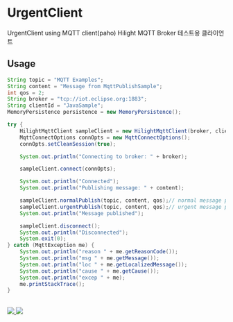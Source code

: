 # UrgentClient
UrgentClient using MQTT client(paho)
Hilight MQTT Broker 테스트용 클라이언트

## Usage

```java
String topic = "MQTT Examples";
String content = "Message from MqttPublishSample";
int qos = 2;
String broker = "tcp://iot.eclipse.org:1883";
String clientId = "JavaSample";
MemoryPersistence persistence = new MemoryPersistence();

try {
	HilightMqttClient sampleClient = new HilightMqttClient(broker, clientId, persistence);
	MqttConnectOptions connOpts = new MqttConnectOptions();
	connOpts.setCleanSession(true);

	System.out.println("Connecting to broker: " + broker);

	sampleClient.connect(connOpts);

	System.out.println("Connected");
	System.out.println("Publishing message: " + content);

	sampleClient.normalPublish(topic, content, qos);// normal message publish
	sampleClient.urgentPublish(topic, content, qos);// urgent message publish
	System.out.println("Message published");

	sampleClient.disconnect();
	System.out.println("Disconnected");
	System.exit(0);
} catch (MqttException me) {
	System.out.println("reason " + me.getReasonCode());
	System.out.println("msg " + me.getMessage());
	System.out.println("loc " + me.getLocalizedMessage());
	System.out.println("cause " + me.getCause());
	System.out.println("excep " + me);
	me.printStackTrace();
}
```


</br> 
<a href="mailto:dydtjr1994@gmail.com" target="_blank">
  <img src="https://img.shields.io/badge/E--mail-Yongseok%20choi-yellow.svg">
</a>
<a href="https://blog.naver.com/cys_star" target="_blank">
  <img src="https://img.shields.io/badge/Blog-cys__star%27s%20Blog-blue.svg">
</a>

